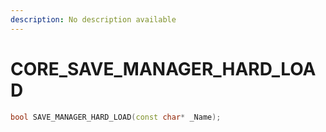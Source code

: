 ```yaml
---
description: No description available 
---
```


# CORE\_SAVE_MANAGER_HARD_LOAD

```cpp
bool SAVE_MANAGER_HARD_LOAD(const char* _Name);
```